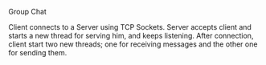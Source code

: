Group Chat

Client connects to a Server using TCP Sockets. Server accepts client and starts a new thread for serving him, and keeps listening. After connection, client start two new threads; one for receiving messages and the other one for sending them.
